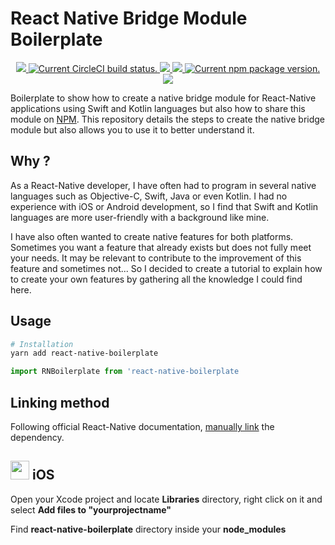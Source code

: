 # React Native Bridge Module Boilerplate

<p align="center">
  <a href="https://github.com/Hurobaki/react-native-bridge-module-boilerplate/blob/master/LICENSE">
    <img src="https://img.shields.io/badge/license-MIT-blue.svg"/>
  </a>
  <a href="https://circleci.com/gh/Hurobaki/react-native-bridge-module-boilerplate">
    <img src="https://circleci.com/gh/Hurobaki/react-native-bridge-module-boilerplate.svg?style=shield" alt="Current CircleCI build status." />
  </a>
  <a href="https://david-dm.org/Hurobaki/react-native-bridge-module-boilerplate">
    <img src="https://david-dm.org/Hurobaki/react-native-bridge-module-boilerplate/status.svg" />
  </a>
  <a href="https://david-dm.org/Hurobaki/react-native-bridge-module-boilerplate?type=dev">
      <img src="https://david-dm.org/Hurobaki/react-native-bridge-module-boilerplate/dev-status.svg" />
  </a>
  <a href="https://www.npmjs.org/package/react-native-boilerplate">
    <img src="https://badge.fury.io/js/react-native-boilerplate.svg" alt="Current npm package version." />
  </a>
  <a href="https://github.com/Hurobaki/react-native-bridge-module-boilerplate/pulls">
    <img src="https://img.shields.io/badge/PRs-welcome-brightgreen.svg"/>
  </a>
</p>

Boilerplate to show how to create a native bridge module for React-Native applications using Swift and Kotlin languages but also how to share this module on [NPM](https://www.npmjs.com/).
This repository details the steps to create the native bridge module but also allows you to use it to better understand it.

## Why ?

As a React-Native developer, I have often had to program in several native languages such as Objective-C, Swift, Java or even Kotlin.
I had no experience with iOS or Android development, so I find that Swift and Kotlin languages are more user-friendly with a background like mine.

I have also often wanted to create native features for both platforms.
Sometimes you want a feature that already exists but does not fully meet your needs.
It may be relevant to contribute to the improvement of this feature and sometimes not...
So I decided to create a tutorial to explain how to create your own features by gathering all the knowledge I could find here.

## Usage

```bash
# Installation
yarn add react-native-boilerplate
```

```jsx
import RNBoilerplate from 'react-native-boilerplate
```

## Linking method

Following official React-Native documentation, [manually link]() the dependency.

## <img src="https://upload.wikimedia.org/wikipedia/commons/thumb/f/fa/Apple_logo_black.svg/2000px-Apple_logo_black.svg.png" width=30/> iOS

Open your Xcode project and locate **Libraries** directory, right click on it and select **Add files to "yourprojectname"**

Find **react-native-boilerplate** directory inside your **node_modules**